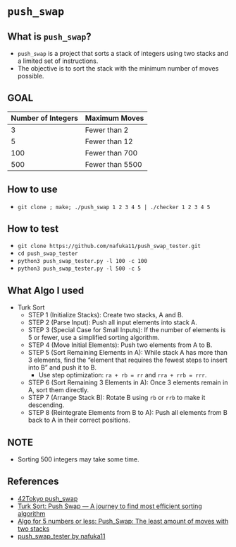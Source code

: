 # `push_swap`

## What is `push_swap`?

- `push_swap` is a project that sorts a stack of integers using two stacks and a limited set of instructions.
- The objective is to sort the stack with the minimum number of moves possible.

## GOAL

| Number of Integers | Maximum Moves |
|--------------------|---------------|
| 3                  | Fewer than 2   |
| 5                  | Fewer than 12  |
| 100                | Fewer than 700 |
| 500                | Fewer than 5500|

## How to use

- `git clone ; make; ./push_swap 1 2 3 4 5 | ./checker 1 2 3 4 5`

## How to test

- `git clone https://github.com/nafuka11/push_swap_tester.git`
- `cd push_swap_tester`
- `python3 push_swap_tester.py -l 100 -c 100`
- `python3 push_swap_tester.py -l 500 -c 5`

## What Algo I used

- Turk Sort
  - STEP 1 (Initialize Stacks): Create two stacks, A and B.
  - STEP 2 (Parse Input): Push all input elements into stack A.
  - STEP 3 (Special Case for Small Inputs): If the number of elements is 5 or fewer, use a simplified sorting algorithm.
  - STEP 4 (Move Initial Elements): Push two elements from A to B.
  - STEP 5 (Sort Remaining Elements in A): While stack A has more than 3 elements, find the “element that requires the fewest steps to insert into B” and push it to B.
    - Use step optimization: `ra + rb = rr` and `rra + rrb = rrr`.
  - STEP 6 (Sort Remaining 3 Elements in A): Once 3 elements remain in A, sort them directly.
  - STEP 7 (Arrange Stack B): Rotate B using `rb` or `rrb` to make it descending.
  - STEP 8 (Reintegrate Elements from B to A): Push all elements from B back to A in their correct positions.

## NOTE

- Sorting 500 integers may take some time.

## References

- [42Tokyo push_swap](https://concrete-lion-c56.notion.site/push_swap-30078256cdf24ee09a1d5ef8d69f18b9)
- [Turk Sort: Push Swap — A journey to find most efficient sorting algorithm](https://medium.com/@ayogun/push-swap-c1f5d2d41e97)
- [Algo for 5 numbers or less: Push_Swap: The least amount of moves with two stacks](https://medium.com/@jamierobertdawson/push-swap-the-least-amount-of-moves-with-two-stacks-d1e76a71789a)
- [push_swap_tester by nafuka11](https://github.com/nafuka11/push_swap_tester)
